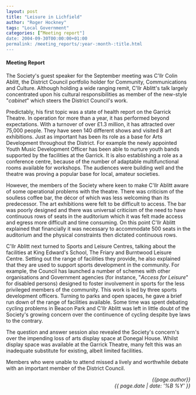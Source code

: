 ```yaml
---
layout: post
title: "Leisure in Lichfield"
author: "Roger Hockney"
tags: "Local Government"
categories: [“Meeting report"]
date: 2004-09-30T00:00:00+01:00
permalink: /meeting_reports/:year-:month-:title.html
---
```

#### Meeting Report ####

The Society's guest speaker for the September meeting was C'llr Colin Ablitt, the District Council portfolio holder for Community, Communications and Culture. Although holding a wide ranging remit, C'llr Ablitt's talk largely concentrated upon his cultural responsibilities as member of the new-style "*cabinet*" which steers the District Council's work. 

Predictably, his first topic was a state of health report on the Garrick Theatre. In operation for more than a year, it has performed beyond expectations. With a turnover of over £1.3 million, it has attracted over 75,000 people. They have seen 140 different shows and visited 8 art exhibitions. Just as important has been its role as a base for Arts Development throughout the District. For example the newly appointed Youth Music Development Officer has been able to nurture youth bands supported by the facilities at the Garrick. It is also establishing a role as a conference centre, because of the number of adaptable multifunctional rooms available for workshops. The audiences were building well and the theatre was proving a popular base for local, amateur societies. 

However, the members of the Society where keen to make C'llr Ablitt aware of some operational problems with the theatre. There was criticism of the soulless coffee bar, the décor of which was less welcoming than its predecessor. The art exhibitions were felt to be difficult to access. The bar was poorly designed and there was universal criticism of the need to have continuous rows of seats in the auditorium which it was felt made access and egress more difficult and time consuming. On this point C'llr Ablitt explained that financially it was necessary to accommodate 500 seats in the auditorium and the physical constraints then dictated continuous rows. 

C'llr Ablitt next turned to Sports and Leisure Centres, talking about the facilities at King Edward's School, The Friary and Burntwood Leisure Centre. Setting out the range of facilities they provide, he also explained that they are used to support sports development in the community. For example, the Council has launched a number of schemes with other organisations and Government agencies (for instance, "*Access for Leisure*" for disabled persons) designed to foster involvement in sports for the less privileged members of the community. This work is led by three sports development officers. Turning to parks and open spaces, he gave a brief run down of the range of facilities available. Some time was spent debating cycling problems in Beacon Park and C'llr Ablitt was left in little doubt of the Society's growing concern over the continuence of cycling despite bye laws to the contrary. 

The question and answer session also revealed the Society's concern's over the impending loss of arts display space at Donegal House. Whilst display space was available at the Garrick Theatre, many felt this was an inadequate substitute for existing, albeit limited facilities. 

Members who were unable to attend missed a lively and worthwhile debate with an important member of the District Council.

<p align="right"><i> {{page.author}} <br> {{ page.date | date: '%B %Y' }} </i></p>
